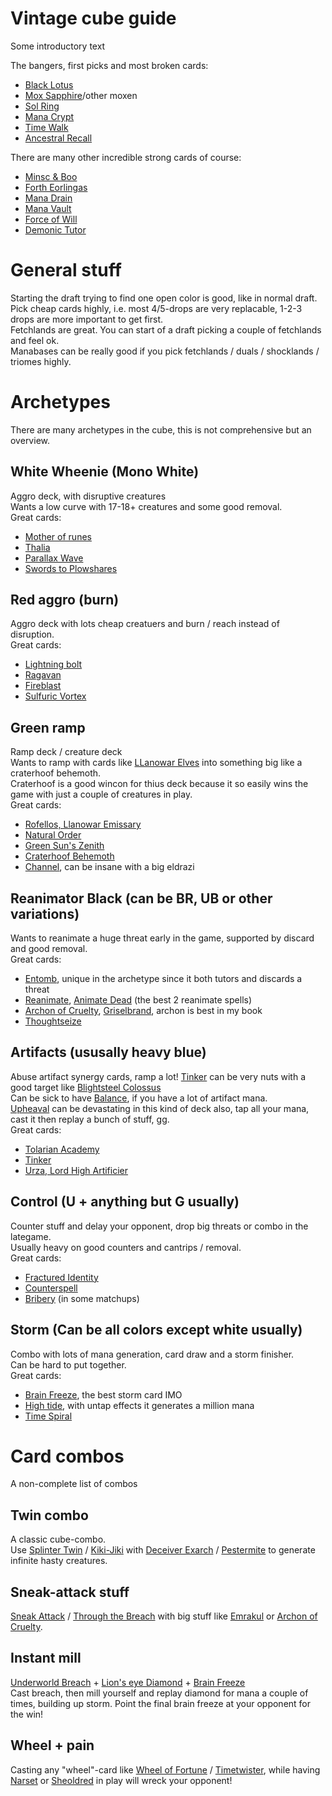 # Vintage cube guide

Some introductory text

The bangers, first picks and most broken cards:
* [Black Lotus](https://scryfall.com/search?q=!"Black%20Lotus")
* [Mox Sapphire](https://scryfall.com/search?q=Mox%20sapp)/other moxen
* [Sol Ring](https://scryfall.com/search?q=!"Sol%20Ring")
* [Mana Crypt](https://scryfall.com/search?q=Mana%20Crypt)
* [Time Walk](https://scryfall.com/search?q=Time%20Walk)
* [Ancestral Recall](https://scryfall.com/search?q=Ancestral%20Reca)


There are many other incredible strong cards of course:
* [Minsc & Boo](https://scryfall.com/search?q=Minsc%20&%20boo,%20timeless)
* [Forth Eorlingas](https://scryfall.com/search?q=Forth%20Eorlingas)
* [Mana Drain](https://scryfall.com/search?q=Mana%20Drain)
* [Mana Vault](https://scryfall.com/search?q=Mana%20vault)
* [Force of Will](https://scryfall.com/search?q=force%20of%20will)
* [Demonic Tutor](https://scryfall.com/search?q=demonic%20tutor)

# General stuff
Starting the draft trying to find one open color is good, like in normal draft.  
Pick cheap cards highly, i.e. most 4/5-drops are very replacable, 1-2-3 drops are more important to
get first.  
Fetchlands are great. You can start of a draft picking a couple of fetchlands and feel ok.  
Manabases can be really good if you pick fetchlands / duals / shocklands / triomes highly.  


# Archetypes
There are many archetypes in the cube, this is not comprehensive but an overview.  

## White Wheenie (Mono White)
Aggro deck, with disruptive creatures  
Wants a low curve with 17-18+ creatures and some good removal.  
Great cards:
* [Mother of runes](https://scryfall.com/search?q=mother%20of%20runes)
* [Thalia](https://scryfall.com/search?q=thalia,%20guardian)
* [Parallax Wave](https://scryfall.com/search?q=parallax%20wave)
* [Swords to Plowshares](https://scryfall.com/search?q=Swords%20to%20plow)

## Red aggro (burn)
Aggro deck with lots cheap creatuers and burn / reach instead of disruption.  
Great cards:
* [Lightning bolt](https://scryfall.com/search?q=lightning%20bolt)
* [Ragavan](https://scryfall.com/search?q=ragavan,%20nimble)
* [Fireblast](https://scryfall.com/search?q=fireblast)
* [Sulfuric Vortex](https://scryfall.com/search?q=sulfuric%20vortex)

## Green ramp
Ramp deck / creature deck  
Wants to ramp with cards like [LLanowar Elves](https://scryfall.com/search?q=LLanowar%20elves) into something big like a craterhoof behemoth.  
Craterhoof is a good wincon for thius deck because it so easily wins the game with just a couple of creatures in play.  
Great cards:
* [Rofellos, Llanowar Emissary](https://scryfall.com/search?q=Rofellos,%20llano)
* [Natural Order](https://scryfall.com/search?q=Natural%20Order)
* [Green Sun's Zenith](https://scryfall.com/search?q=Green%20sun's%20z)
* [Craterhoof Behemoth](https://scryfall.com/search?q=Craterhoof%20beh)
* [Channel](https://scryfall.com/search?q=!channel), can be insane with a big eldrazi

## Reanimator Black (can be BR, UB or other variations)
Wants to reanimate a huge threat early in the game, supported by discard and good removal.  
Great cards:
* [Entomb](https://scryfall.com/search?q=!Entomb), unique in the archetype since it both tutors and discards a threat
* [Reanimate](https://scryfall.com/search?q=Reanimate), [Animate Dead](https://scryfall.com/search?q=Animate%20Dead) (the best 2 reanimate spells)
* [Archon of Cruelty](https://scryfall.com/search?q=Archon%20of%20Crue), [Griselbrand](https://scryfall.com/search?q=!Griselbrand), archon is best in my book
* [Thoughtseize](https://scryfall.com/search?q=Thoughtseize)

## Artifacts (ususally heavy blue)
Abuse artifact synergy cards, ramp a lot!
[Tinker](https://scryfall.com/search?q=!tinker) can be very nuts with a good target like [Blightsteel Colossus](https://scryfall.com/search?q=blightsteel%20colossus)  
Can be sick to have [Balance](https://scryfall.com/search?q=!balance), if you have a lot of artifact mana.  
[Upheaval](https://scryfall.com/search?q=!upheaval) can be devastating in this kind of deck also, tap all your mana, cast it then replay a bunch of stuff, gg.  
Great cards:
* [Tolarian Academy](https://scryfall.com/search?q=tolarian%20academy)
* [Tinker](https://scryfall.com/search?q=!tinker)
* [Urza, Lord High Artificier](https://scryfall.com/search?q=Urza,%20lord%20high)

## Control (U + anything but G usually)
Counter stuff and delay your opponent, drop big threats or combo in the lategame.  
Usually heavy on good counters and cantrips / removal.  
Great cards:
* [Fractured Identity](https://scryfall.com/search?q=fractured%20identity)
* [Counterspell](https://scryfall.com/search?q=counterspell)
* [Bribery](https://scryfall.com/search?q=Bribery) (in some matchups)

## Storm (Can be all colors except white usually)
Combo with lots of mana generation, card draw and a storm finisher.  
Can be hard to put together.  
Great cards:
* [Brain Freeze](https://scryfall.com/search?q=brain%20freeze), the best storm card IMO
* [High tide](https://scryfall.com/search?q=!"high%20tide"), with untap effects it generates a million mana
* [Time Spiral](https://scryfall.com/search?q=time%20Spiral)

# Card combos
A non-complete list of combos  
## Twin combo
A classic cube-combo.  
Use [Splinter Twin](https://scryfall.com/search?q=Splinter%20Twin) / [Kiki-Jiki](https://scryfall.com/search?q=!"kiki-jiki,%20mirror%20breaker") with [Deceiver Exarch](https://scryfall.com/search?q=deceiver%20exarch) / [Pestermite](https://scryfall.com/search?q=!pestermite) to generate infinite hasty creatures.
## Sneak-attack stuff
[Sneak Attack](https://scryfall.com/search?q=!"sneak%20attack") / [Through the Breach](https://scryfall.com/search?q=through%20the%20breach) with big stuff like [Emrakul](https://scryfall.com/search?q=emrakul,%20the%20aeo) or [Archon of Cruelty](https://scryfall.com/search?q=archon%20of%20cruel).
## Instant mill
[Underworld Breach](https://scryfall.com/search?q=underworld%20breach) + [Lion's eye Diamond](https://scryfall.com/search?q=lion's%20eye%20diamond) + [Brain Freeze](https://scryfall.com/search?q=brain%20freeze)  
Cast breach, then mill yourself and replay diamond for mana a couple of times, building up storm. Point the final brain freeze at your opponent for the win!
## Wheel + pain
Casting any "wheel"-card like [Wheel of Fortune](https://scryfall.com/search?q=!"wheel%20of%20fortune") / [Timetwister](https://scryfall.com/search?q=!"timetwister"), while having [Narset](https://scryfall.com/search?q=narset,%20parter) or [Sheoldred](https://scryfall.com/search?q=sheoldred,%20the%20apocalypse) in play will wreck your opponent!
